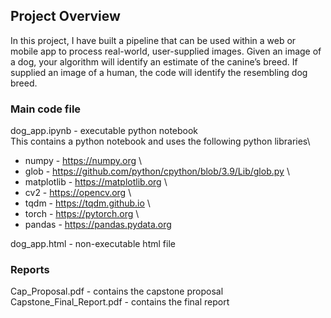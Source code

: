 ## Project Overview

In this project, I have built a pipeline that can be used within a web or mobile app to process real-world, user-supplied images.  Given an image of a dog, your algorithm will identify an estimate of the canine’s breed.  If supplied an image of a human, the code will identify the resembling dog breed.

### Main code file
dog_app.ipynb - executable python notebook\
This contains a python notebook and uses the following python libraries\
- numpy - https://numpy.org \
- glob - https://github.com/python/cpython/blob/3.9/Lib/glob.py \
- matplotlib - https://matplotlib.org \
- cv2 - https://opencv.org \
- tqdm - https://tqdm.github.io \
- torch - https://pytorch.org \
- pandas - https://pandas.pydata.org

dog_app.html - non-executable html file

### Reports
Cap_Proposal.pdf - contains the capstone proposal\
Capstone_Final_Report.pdf - contains the final report

